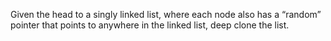 Given the head to a singly linked list, where each node also has a “random” pointer that points to anywhere in the linked list, deep clone the list.

